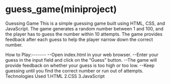 # guess_game(miniproject)

Guessing Game
This is a simple guessing game built using HTML, CSS, and JavaScript. The game generates a random number between 1 and 100, and the player has to guess the number within 10 attempts. The game provides feedback after each guess to help the player narrow down the correct number.

How to Play:-------
--Open index.html in your web browser.
--Enter your guess in the input field and click on the “Guess” button.
--The game will provide feedback on whether your guess is too high or too low.
--Keep guessing until you find the correct number or run out of attempts.
Technologies Used
1.HTML
2.CSS
3.JavaScript
